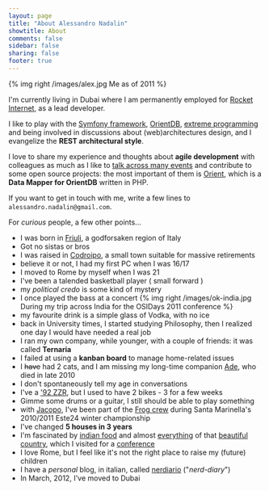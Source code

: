 ```yaml
---
layout: page
title: "About Alessandro Nadalin"
showtitle: About
comments: false
sidebar: false
sharing: false
footer: true
---
```


{% img right /images/alex.jpg Me as of 2011 %}

I'm currently living in
Dubai where I am permanently employed for [Rocket Internet](http://www.rocket-internet.de), as a lead developer.

I like to play with the [Symfony framework](http://www.symfony.com), 
[OrientDB](http://www.orientechnologies.com/),
[extreme programming](http://www.extremeprogramming.org/)
and being involved in discussions about (web)architectures design, and I
evangelize the **REST architectural style**.

I love to share my experience and
thoughts about **agile development** with colleagues as much as I like to 
[talk across many events](conferences) and
contribute to some open source projects: the most important of them is
[Orient](http://github.com/congow/Orient), which is a **Data Mapper for OrientDB**
written in PHP.

If you want to get in touch with me, write a few lines to
`alessandro.nadalin@gmail.com`.

For *curious* people, a few other points...

* I was born in
[Friuli](http://maps.google.com/maps?q=san+vito+al+tagliamento&hl=en&ll=45.912944,12.854004&spn=4.448731,10.821533&sll=41.89052,12.494249&sspn=0.594988,1.352692&vpsrc=6&hnear=San+Vito+al+Tagliamento+Pordenone,+Friuli-Venezia+Giulia,+Italy&t=m&z=7),
a godforsaken region of Italy
* Got no sistas or bros
* I was raised in [Codroipo](http://en.wikipedia.org/wiki/Codroipo),
a small town suitable for massive retirements
* believe it or not, I had my first PC when I was 16/17
* I moved to Rome by myself when I was 21
* I've been a talended basketball player ( small forward )
* my *political credo* is some kind of mystery
* I once played the bass at a concert {% img right /images/ok-india.jpg During my trip across India for the OSIDays 2011 conference %}
* my favourite drink is a simple glass of Vodka, with no ice
* back in University times, I started studying Philosophy, then I realized one day
I would have needed a real job 
* I ran my own company, while younger, with a couple of friends: it was called
**Ternaria** 
* I failed at using a **kanban board** to manage home-related issues
* I ~~have~~ had 2 cats, and I am missing my long-time companion
[Ade](http://www.odino.org/201/il-buio-nell-anima), who died in late 2010
* I don't spontaneously tell my age in conversations
* I've a ['92 ZZR](http://a4.sphotos.ak.fbcdn.net/hphotos-ak-snc3/15331_1230037001690_1552073836_615791_859041_n.jpg), but I used to have 2 bikes - 3 for a few weeks
* Gimme some drums or a guitar, I still should be able to play something 
* with [Jacopo](http://www.agiledevelopment.it/), I've been part of the 
[Frog crew](http://a1.sphotos.ak.fbcdn.net/hphotos-ak-snc6/179422_1744393780288_1552073836_1746666_5292395_n.jpg) during Santa Marinella's 2010/2011 Este24 winter championship
* I've changed **5 houses in 3 years**
* I'm fascinated by [indian food](http://a8.sphotos.ak.fbcdn.net/hphotos-ak-snc7/390052_2597546188565_1552073836_2665338_114963098_n.jpg) and almost
[everything](http://a3.sphotos.ak.fbcdn.net/hphotos-ak-snc7/319666_2596714327769_1552073836_2664926_1543548191_n.jpg)
of that [beautiful country](http://www.flickr.com/photos/alessandrolombardi/6438543299/in/set-72157628237175419),
which I visited for a [conference](http://2011.osidays.com/speakers)
* I love Rome, but I feel like it's not the right place to raise my (future) children
* I have a *personal* blog, in italian, called [nerdiario](http://www.nerdiario.it) ("*nerd-diary*")
* In March, 2012, I've moved to Dubai
